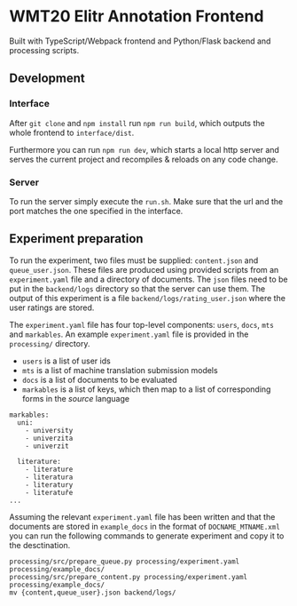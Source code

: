 # WMT20 Elitr Annotation Frontend

Built with TypeScript/Webpack frontend and Python/Flask backend and processing scripts.

## Development

### Interface

After `git clone` and `npm install` run `npm run build`, which outputs the whole frontend to `interface/dist`.

Furthermore you can run `npm run dev`, which starts a local http server and serves the current project and recompiles & reloads on any code change.

### Server

To run the server simply execute the `run.sh`. Make sure that the url and the port matches the one specified in the interface.

## Experiment preparation

To run the experiment, two files must be supplied: `content.json` and `queue_user.json`. These files are produced using provided scripts from an `experiment.yaml` file and a directory of documents. The `json` files need to be put in the `backend/logs` directory so that the server can use them. The output of this experiment is a file `backend/logs/rating_user.json` where the user ratings are stored.

The `experiment.yaml` file has four top-level components: `users`, `docs`, `mts` and `markables`. An example `experiment.yaml` file is provided in the `processing/` directory.

- `users` is a list of user ids
- `mts` is a list of machine translation submission models
- `docs` is a list of documents to be evaluated
- `markables` is a list of keys, which then map to a list of corresponding forms in the _source_ language

```
markables:
  uni:
    - university
    - univerzita
    - univerzit

  literature:
    - literature
    - literatura
    - literatury
    - literatuře
...
```

Assuming the relevant `experiment.yaml` file has been written and that the documents are stored in `example_docs` in the format of `DOCNAME_MTNAME.xml` you can run the following commands to generate experiment and copy it to the desctination.

```
processing/src/prepare_queue.py processing/experiment.yaml processing/example_docs/
processing/src/prepare_content.py processing/experiment.yaml processing/example_docs/
mv {content,queue_user}.json backend/logs/
```